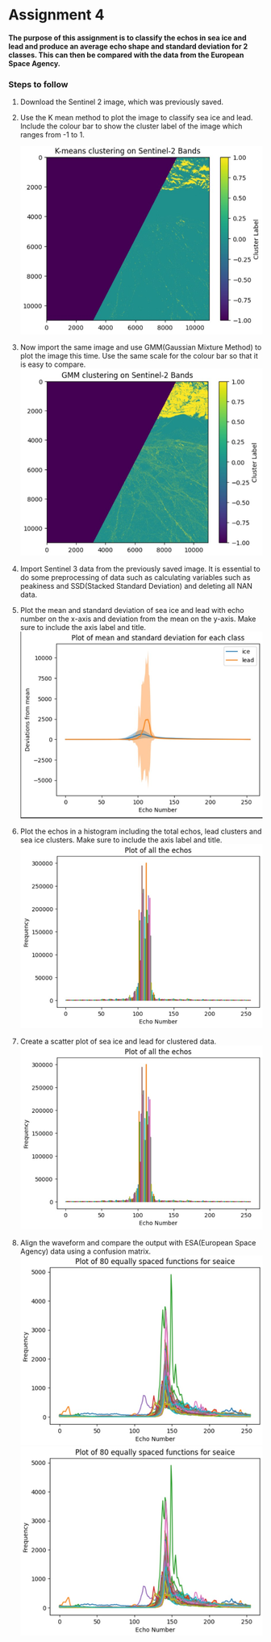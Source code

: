 # Assignment 4
#### The purpose of this assignment is to classify the echos in sea ice and lead and produce an average echo shape and standard deviation for 2 classes. This can then be compared with the data from the European Space Agency.

### Steps to follow
1. Download the Sentinel 2 image, which was previously saved.
2. Use the K mean method to plot the image to classify sea ice and lead. Include the colour bar to show the cluster label of the image which ranges from -1 to 1.
   
   ![Image Description](https://github.com/Junho12267/Assignment-4/blob/main/Screenshot%202025-02-19%20212204.jpg)
3. Now import the same image and use GMM(Gaussian Mixture Method) to plot the image this time. Use the same scale for the colour bar so that it is easy to compare.
   ![Image Description](https://github.com/Junho12267/Assignment-4/blob/main/Screenshot%202025-02-19%20212848.jpg)
   
4. Import Sentinel 3 data from the previously saved image. It is essential to do some preprocessing of data such as calculating variables such as peakiness and SSD(Stacked Standard Deviation) and deleting all NAN data.
5. Plot the mean and standard deviation of sea ice and lead with echo number on the x-axis and deviation from the mean on the y-axis. Make sure to include the axis label and title.
    ![Image Description](https://github.com/Junho12267/Assignment-4/blob/main/Screenshot%202025-02-19%20213324.jpg)
   
6. Plot the echos in a histogram including the total echos, lead clusters and sea ice clusters. Make sure to include the axis label and title.
   ![Image Description](https://github.com/Junho12267/Assignment-4/blob/main/Screenshot%202025-02-19%20214104.jpg)
   
   
7. Create a scatter plot of sea ice and lead for clustered data.
   ![Image Description](https://github.com/Junho12267/Assignment-4/blob/main/Screenshot%202025-02-19%20214104.jpg)
   
8. Align the waveform and compare the output with ESA(European Space Agency) data using a confusion matrix.
   ![Image Description](https://github.com/Junho12267/Assignment-4/blob/main/Screenshot%202025-02-19%20220204.jpg)
   ![Image Description](https://github.com/Junho12267/Assignment-4/blob/main/Screenshot%202025-02-19%20220204.jpg)
   
